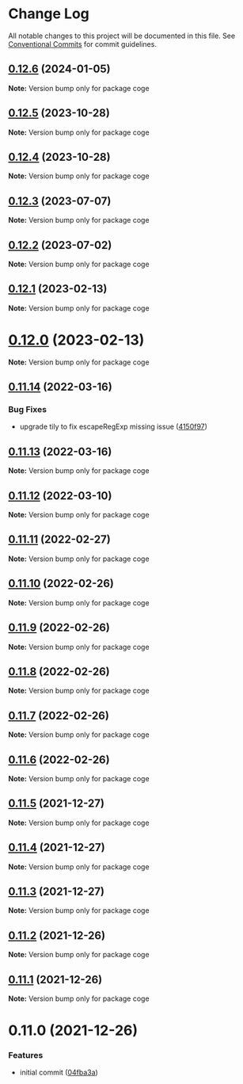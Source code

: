 # Change Log

All notable changes to this project will be documented in this file.
See [Conventional Commits](https://conventionalcommits.org) for commit guidelines.

## [0.12.6](https://github.com/cogejs/coge/compare/coge@0.12.5...coge@0.12.6) (2024-01-05)

**Note:** Version bump only for package coge





## [0.12.5](https://github.com/cogejs/coge/compare/coge@0.12.4...coge@0.12.5) (2023-10-28)

**Note:** Version bump only for package coge





## [0.12.4](https://github.com/cogejs/coge/compare/coge@0.12.3...coge@0.12.4) (2023-10-28)

**Note:** Version bump only for package coge





## [0.12.3](https://github.com/cogejs/coge/compare/coge@0.12.2...coge@0.12.3) (2023-07-07)

**Note:** Version bump only for package coge





## [0.12.2](https://github.com/cogejs/coge/compare/coge@0.12.1...coge@0.12.2) (2023-07-02)

**Note:** Version bump only for package coge





## [0.12.1](https://github.com/cogejs/coge/compare/coge@0.12.0...coge@0.12.1) (2023-02-13)

**Note:** Version bump only for package coge





# [0.12.0](https://github.com/cogejs/coge/compare/coge@0.11.14...coge@0.12.0) (2023-02-13)

**Note:** Version bump only for package coge





## [0.11.14](https://github.com/cogejs/coge/compare/coge@0.11.13...coge@0.11.14) (2022-03-16)


### Bug Fixes

* upgrade tily to fix escapeRegExp missing issue ([4150f97](https://github.com/cogejs/coge/commit/4150f971b7c602cd6c25794373701dd500bc7535))





## [0.11.13](https://github.com/cogejs/coge/compare/coge@0.11.12...coge@0.11.13) (2022-03-16)

**Note:** Version bump only for package coge





## [0.11.12](https://github.com/cogejs/coge/compare/coge@0.11.11...coge@0.11.12) (2022-03-10)

**Note:** Version bump only for package coge





## [0.11.11](https://github.com/cogejs/coge/compare/coge@0.11.10...coge@0.11.11) (2022-02-27)

**Note:** Version bump only for package coge





## [0.11.10](https://github.com/cogejs/coge/compare/coge@0.11.9...coge@0.11.10) (2022-02-26)

**Note:** Version bump only for package coge





## [0.11.9](https://github.com/cogejs/coge/compare/coge@0.11.8...coge@0.11.9) (2022-02-26)

**Note:** Version bump only for package coge





## [0.11.8](https://github.com/cogejs/coge/compare/coge@0.11.7...coge@0.11.8) (2022-02-26)

**Note:** Version bump only for package coge





## [0.11.7](https://github.com/cogejs/coge/compare/coge@0.11.6...coge@0.11.7) (2022-02-26)

**Note:** Version bump only for package coge





## [0.11.6](https://github.com/cogejs/coge/compare/coge@0.11.5...coge@0.11.6) (2022-02-26)

**Note:** Version bump only for package coge





## [0.11.5](https://github.com/cogejs/coge/compare/coge@0.11.4...coge@0.11.5) (2021-12-27)

**Note:** Version bump only for package coge





## [0.11.4](https://github.com/cogejs/coge/compare/coge@0.11.3...coge@0.11.4) (2021-12-27)

**Note:** Version bump only for package coge





## [0.11.3](https://github.com/cogejs/coge/compare/coge@0.11.2...coge@0.11.3) (2021-12-27)

**Note:** Version bump only for package coge





## [0.11.2](https://github.com/cogejs/coge/compare/coge@0.11.1...coge@0.11.2) (2021-12-26)

**Note:** Version bump only for package coge





## [0.11.1](https://github.com/cogejs/coge/compare/coge@0.11.0...coge@0.11.1) (2021-12-26)

**Note:** Version bump only for package coge





# 0.11.0 (2021-12-26)


### Features

* initial commit ([04fba3a](https://github.com/cogejs/coge/commit/04fba3a3f5c8c7544243aeffbf933bb0dc4330b6))
